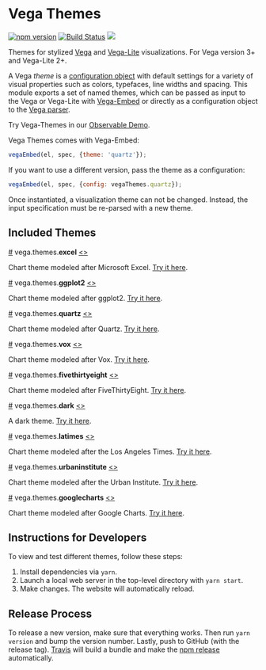 # Vega Themes

[![npm version](https://img.shields.io/npm/v/vega-themes.svg)](https://www.npmjs.com/package/vega-themes)
[![Build Status](https://github.com/vega/vega-themes/workflows/Test/badge.svg)](https://github.com/vega/vega-themes/actions)
[![](https://data.jsdelivr.com/v1/package/npm/vega-themes/badge?style=rounded)](https://www.jsdelivr.com/package/npm/vega-themes)

Themes for stylized [Vega](https://vega.github.io/vega/) and [Vega-Lite](https://vega.github.io/vega-lite/) visualizations. For Vega version 3+ and Vega-Lite 2+.

A Vega *theme* is a [configuration object](https://vega.github.io/vega/docs/config/)
with default settings for a variety of visual properties such as colors, typefaces,
line widths and spacing. This module exports a set of named themes, which can be
passed as input to the Vega or Vega-Lite with [Vega-Embed](https://github.com/vega/vega-embed)
or directly as a configuration object to the [Vega parser](https://vega.github.io/vega/docs/api/parser/).

Try Vega-Themes in our [Observable Demo](https://beta.observablehq.com/@domoritz/vega-themes-demo).

Vega Themes comes with Vega-Embed:

```js
vegaEmbed(el, spec, {theme: 'quartz'});
```

If you want to use a different version, pass the theme as a configuration:

```js
vegaEmbed(el, spec, {config: vegaThemes.quartz});
```

Once instantiated, a visualization theme can not be changed. Instead, the
input specification must be re-parsed with a new theme.

## Included Themes

<a name="excel" href="#excel">#</a>
vega.themes.<b>excel</b>
[<>](https://github.com/vega/vega-themes/blob/master/src/theme-excel.ts "Source")

Chart theme modeled after Microsoft Excel. [Try it here](https://vega.github.io/vega-themes/?theme=excel).

<a name="ggplot2" href="#ggplot2">#</a>
vega.themes.<b>ggplot2</b>
[<>](https://github.com/vega/vega-themes/blob/master/src/theme-ggplot2.ts "Source")

Chart theme modeled after ggplot2. [Try it here](https://vega.github.io/vega-themes/?theme=ggplot2).

<a name="quartz" href="#quartz">#</a>
vega.themes.<b>quartz</b>
[<>](https://github.com/vega/vega-themes/blob/master/src/theme-quartz.ts "Source")

Chart theme modeled after Quartz. [Try it here](https://vega.github.io/vega-themes/?theme=quartz).

<a name="vox" href="#vox">#</a>
vega.themes.<b>vox</b>
[<>](https://github.com/vega/vega-themes/blob/master/src/theme-vox.ts "Source")

Chart theme modeled after Vox. [Try it here](https://vega.github.io/vega-themes/?theme=vox).

<a name="fivethirtyeight" href="#fivethirtyeight">#</a>
vega.themes.<b>fivethirtyeight</b>
[<>](https://github.com/vega/vega-themes/blob/master/src/theme-fivethirtyeight.ts "Source")

Chart theme modeled after FiveThirtyEight. [Try it here](https://vega.github.io/vega-themes/?theme=fivethirtyeight).

<a name="dark" href="#dark">#</a>
vega.themes.<b>dark</b>
[<>](https://github.com/vega/vega-themes/blob/master/src/theme-dark.ts "Source")

A dark theme. [Try it here](https://vega.github.io/vega-themes/?theme=dark).

<a name="latimes" href="#latimes">#</a>
vega.themes.<b>latimes</b>
[<>](https://github.com/vega/vega-themes/blob/master/src/theme-latimes.ts "Source")

Chart theme modeled after the Los Angeles Times. [Try it here](https://vega.github.io/vega-themes/?theme=latimes).

<a name="urbaninstitute" href="#urbaninstitute">#</a>
vega.themes.<b>urbaninstitute</b>
[<>](https://github.com/vega/vega-themes/blob/master/src/theme-urbaninstitute.ts "Source")

Chart theme modeled after the Urban Institute. [Try it here](https://vega.github.io/vega-themes/?theme=urbaninstitute).

<a name="googlecharts " href="#googlecharts">#</a>
vega.themes.<b>googlecharts</b>
[<>](https://github.com/vega/vega-themes/blob/master/src/theme-googlecharts.ts "Source")

Chart theme modeled after Google Charts. [Try it here](https://vega.github.io/vega-themes/?theme=googlecharts).


## Instructions for Developers

To view and test different themes, follow these steps:

1. Install dependencies via `yarn`.
2. Launch a local web server in the top-level directory with `yarn start`.
3. Make changes. The website will automatically reload.

## Release Process

To release a new version, make sure that everything works. Then run `yarn version` and bump the version number. Lastly, push to GitHub (with the release tag). [Travis](https://travis-ci.org/vega/vega-themes/builds) will build a bundle and make the [npm release](https://www.npmjs.com/package/vega-themes) automatically.
